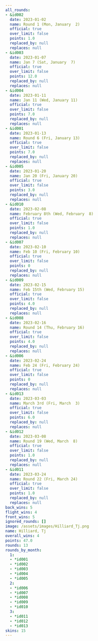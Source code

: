 ```yaml
---
all_rounds:
- &id002
  date: 2023-01-02
  name: Round 1 (Mon, January  2)
  official: true
  over_limit: false
  points: 1.0
  replaced_by: null
  replaces: null
- &id003
  date: 2023-01-07
  name: Jan 7 (Sat, January  7)
  official: true
  over_limit: false
  points: 12.0
  replaced_by: null
  replaces: null
- &id004
  date: 2023-01-11
  name: Jan 11 (Wed, January 11)
  official: true
  over_limit: false
  points: 7.0
  replaced_by: null
  replaces: null
- &id001
  date: 2023-01-13
  name: Round 6 (Fri, January 13)
  official: true
  over_limit: false
  points: 7.0
  replaced_by: null
  replaces: null
- &id005
  date: 2023-01-20
  name: Jan 20 (Fri, January 20)
  official: true
  over_limit: false
  points: 3.0
  replaced_by: null
  replaces: null
- &id010
  date: 2023-02-08
  name: February 8th (Wed, February  8)
  official: true
  over_limit: false
  points: 1.0
  replaced_by: null
  replaces: null
- &id007
  date: 2023-02-10
  name: Feb 10 (Fri, February 10)
  official: true
  over_limit: false
  points: 0
  replaced_by: null
  replaces: null
- &id009
  date: 2023-02-15
  name: Feb 15th (Wed, February 15)
  official: true
  over_limit: false
  points: 4.0
  replaced_by: null
  replaces: null
- &id008
  date: 2023-02-16
  name: Round 14 (Thu, February 16)
  official: true
  over_limit: false
  points: 4.0
  replaced_by: null
  replaces: null
- &id006
  date: 2023-02-24
  name: Feb 24 (Fri, February 24)
  official: true
  over_limit: false
  points: 0
  replaced_by: null
  replaces: null
- &id013
  date: 2023-03-03
  name: March 3rd (Fri, March  3)
  official: true
  over_limit: false
  points: 6.0
  replaced_by: null
  replaces: null
- &id012
  date: 2023-03-08
  name: Round 19 (Wed, March  8)
  official: true
  over_limit: false
  points: 1.0
  replaced_by: null
  replaces: null
- &id011
  date: 2023-03-24
  name: Round 22 (Fri, March 24)
  official: true
  over_limit: false
  points: 1.0
  replaced_by: null
  replaces: null
back_wins: 5
flight_wins: 4
front_wins: 5
ignored_rounds: []
image: /assets/images/Hilliard_Tj.png
name: Hilliard, Tj
overall_wins: 4
points: 47.0
rounds: 13
rounds_by_month:
  1:
  - *id001
  - *id002
  - *id003
  - *id004
  - *id005
  2:
  - *id006
  - *id007
  - *id008
  - *id009
  - *id010
  3:
  - *id011
  - *id012
  - *id013
skins: 15
---
```

